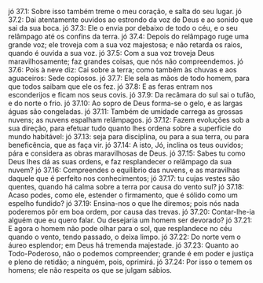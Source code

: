 jó 37.1: Sobre isso também treme o meu coração, e salta do seu lugar.
jó 37.2: Dai atentamente ouvidos ao estrondo da voz de Deus e ao sonido que sai da sua boca.
jó 37.3: Ele o envia por debaixo de todo o céu, e o seu relâmpago até os confins da terra.
jó 37.4: Depois do relâmpago ruge uma grande voz; ele troveja com a sua voz majestosa; e não retarda os raios, quando é ouvida a sua voz.
jó 37.5: Com a sua voz troveja Deus maravilhosamente; faz grandes coisas, que nós não compreendemos.
jó 37.6: Pois à neve diz: Cai sobre a terra; como também às chuvas e aos aguaceiros: Sede copiosos.
jó 37.7: Ele sela as mãos de todo homem, para que todos saibam que ele os fez.
jó 37.8: E as feras entram nos esconderijos e ficam nos seus covis.
jó 37.9: Da recâmara do sul sai o tufão, e do norte o frio.
jó 37.10: Ao sopro de Deus forma-se o gelo, e as largas águas são congeladas.
jó 37.11: Também de umidade carrega as grossas nuvens; as nuvens espalham relâmpagos.
jó 37.12: Fazem evoluções sob a sua direção, para efetuar tudo quanto lhes ordena sobre a superfície do mundo habitável:
jó 37.13: seja para disciplina, ou para a sua terra, ou para beneficência, que as faça vir.
jó 37.14: A isto, Jó, inclina os teus ouvidos; pára e considera as obras maravilhosas de Deus.
jó 37.15: Sabes tu como Deus lhes dá as suas ordens, e faz resplandecer o relâmpago da sua nuvem?
jó 37.16: Compreendes o equilíbrio das nuvens, e as maravilhas daquele que é perfeito nos conhecimentos;
jó 37.17: tu cujas vestes são quentes, quando há calma sobre a terra por causa do vento sul?
jó 37.18: Acaso podes, como ele, estender o firmamento, que é sólido como um espelho fundido?
jó 37.19: Ensina-nos o que lhe diremos; pois nós nada poderemos pôr em boa ordem, por causa das trevas.
jó 37.20: Contar-lhe-ia alguém que eu quero falar. Ou desejaria um homem ser devorado?
jó 37.21: E agora o homem não pode olhar para o sol, que resplandece no céu quando o vento, tendo passado, o deixa limpo.
jó 37.22: Do norte vem o áureo esplendor; em Deus há tremenda majestade.
jó 37.23: Quanto ao Todo-Poderoso, não o podemos compreender; grande é em poder e justiça e pleno de retidão; a ninguém, pois, oprimirá.
jó 37.24: Por isso o temem os homens; ele não respeita os que se julgam sábios.
